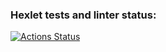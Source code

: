 ### Hexlet tests and linter status:
[![Actions Status](https://github.com/mvaload/frontend-project-lvl1/workflows/hexlet-check/badge.svg)](https://github.com/mvaload/frontend-project-lvl1/actions)